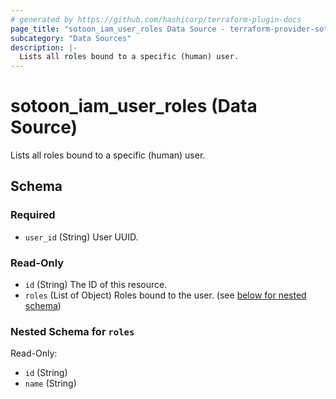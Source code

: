 ```yaml
---
# generated by https://github.com/hashicorp/terraform-plugin-docs
page_title: "sotoon_iam_user_roles Data Source - terraform-provider-sotoon"
subcategory: "Data Sources"
description: |-
  Lists all roles bound to a specific (human) user.
---
```


# sotoon_iam_user_roles (Data Source)

Lists all roles bound to a specific (human) user.



<!-- schema generated by tfplugindocs -->
## Schema

### Required

- `user_id` (String) User UUID.

### Read-Only

- `id` (String) The ID of this resource.
- `roles` (List of Object) Roles bound to the user. (see [below for nested schema](#nestedatt--roles))

<a id="nestedatt--roles"></a>
### Nested Schema for `roles`

Read-Only:

- `id` (String)
- `name` (String)
